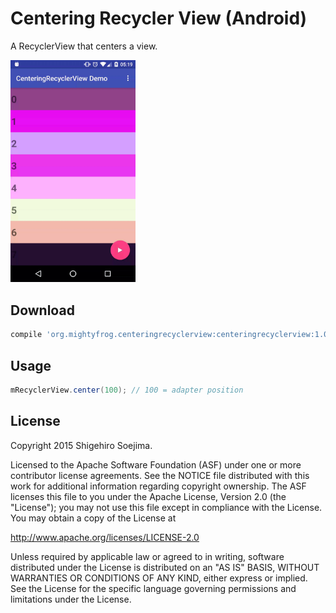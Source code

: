 # Centering Recycler View (Android)
A RecyclerView that centers a view.

<img src="website/demo.gif" alt="demo" width="200px" />

Download
--------

```groovy
compile 'org.mightyfrog.centeringrecyclerview:centeringrecyclerview:1.0.0'
```

Usage
--------
```java
mRecyclerView.center(100); // 100 = adapter position
```

License
--------
Copyright 2015 Shigehiro Soejima.

Licensed to the Apache Software Foundation (ASF) under one or more contributor
license agreements. See the NOTICE file distributed with this work for
additional information regarding copyright ownership. The ASF licenses this
file to you under the Apache License, Version 2.0 (the "License"); you may not
use this file except in compliance with the License. You may obtain a copy of
the License at

http://www.apache.org/licenses/LICENSE-2.0

Unless required by applicable law or agreed to in writing, software
distributed under the License is distributed on an "AS IS" BASIS, WITHOUT
WARRANTIES OR CONDITIONS OF ANY KIND, either express or implied. See the
License for the specific language governing permissions and limitations under
the License.
